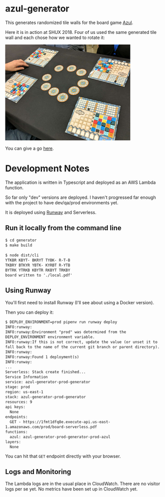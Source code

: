 # azul-generator

This generates randomized tile walls for the board game [Azul](https://boardgamegeek.com/boardgame/230802/azul).

Here it is in action at SHUX 2018.  Four of us used the same generated tile
wall and each chose how we wanted to rotate it:

![at SHUX](docs/images/at_shux_2018.png)


You can give a go [here](https://azul.dropd.com/).

# Development Notes

The application is written in Typescript and deployed as an AWS Lambda function.

So far only "dev" versions are deployed. I haven't progressed far enough with
the project to have dev/qa/prod environments yet.

It is deployed using [Runway](https://docs.onica.com/projects/runway/en/latest/index.html) and Serverless.


## Run it locally from the command line

    $ cd generator
    $ make build

    $ node dist/cli
    YTKBR KBYT- BKRYT TYBK- R-T-B
    TKBRY BTKYR YBTK- KYRBT R-YTB
    BYTRK YTRKB KBYTR RKBYT TRKBY
    board written to './local.pdf'


## Using Runway

You'll first need to install Runway (I'll see about using a Docker version).

Then you can deploy it:

    $ DEPLOY_ENVIRONMENT=prod pipenv run runway deploy
    INFO:runway:
    INFO:runway:Environment "prod" was determined from the DEPLOY_ENVIRONMENT environment variable.
    INFO:runway:If this is not correct, update the value (or unset it to fall back to the name of the current git branch or parent directory).
    INFO:runway:
    INFO:runway:Found 1 deployment(s)
    INFO:runway:
    ...
    Serverless: Stack create finished...
    Service Information
    service: azul-generator-prod-generator
    stage: prod
    region: us-east-1
    stack: azul-generator-prod-generator
    resources: 9
    api keys:
      None
    endpoints:
      GET - https://1fmt1dfq8e.execute-api.us-east-1.amazonaws.com/prod/board-serverless.pdf
    functions:
      azul: azul-generator-prod-generator-prod-azul
    layers:
      None    

    
You can hit that `GET` endpoint directly with your browser.



## Logs and Monitoring

The Lambda logs are in the usual place in CloudWatch.  There are no visitor logs per se yet.
No metrics have been set up in CloudWatch yet.
